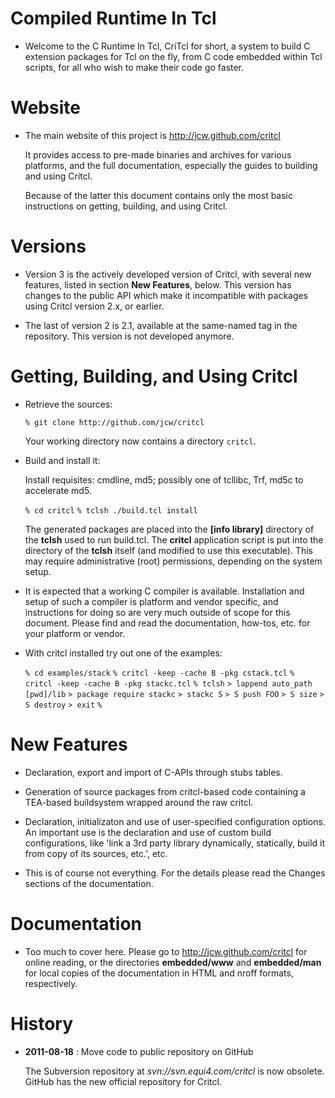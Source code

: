# Compiled Runtime In Tcl

 *  Welcome to the C Runtime In Tcl, CriTcl for short, a system to
    build C extension packages for Tcl on the fly, from C code
    embedded within Tcl scripts, for all who wish to make their code
    go faster.

# Website

 *  The main website of this project is http://jcw.github.com/critcl

    It provides access to pre-made binaries and archives for various
    platforms, and the full documentation, especially the guides to
    building and using Critcl.

    Because of the latter this document contains only the most basic
    instructions on getting, building, and using Critcl.

# Versions

 *  Version 3 is the actively developed version of Critcl, with several
    new features, listed in section **New Features**, below. This version
    has changes to the public API which make it incompatible with packages
    using Critcl version 2.x, or earlier.

 *  The last of version 2 is 2.1, available at the same-named tag in the
    repository. This version is not developed anymore.

# Getting, Building, and Using Critcl

 *  Retrieve the sources:

    ```% git clone http://github.com/jcw/critcl```

    Your working directory now contains a directory ```critcl```.

 *  Build and install it:

    Install requisites: cmdline, md5; possibly one of tcllibc, Trf, md5c to accelerate md5.

    ```% cd critcl```
    ```% tclsh ./build.tcl install```

    The generated packages are placed into the **[info library]** directory
    of the **tclsh** used to run build.tcl. The **critcl** application script
    is put into the directory of the **tclsh** itself (and modified to
    use this executable). This may require administrative (root) permissions,
    depending on the system setup.

 *  It is expected that a working C compiler is available. Installation and
    setup of such a compiler is platform and vendor specific, and instructions
    for doing so are very much outside of scope for this document. Please find
    and read the documentation, how-tos, etc. for your platform or vendor.

 *  With critcl installed try out one of the examples:

    ```% cd examples/stack```
    ```% critcl -keep -cache B -pkg cstack.tcl```
    ```% critcl -keep -cache B -pkg stackc.tcl```
    ```% tclsh```
    ```> lappend auto_path [pwd]/lib```
    ```> package require stackc```
    ```> stackc S```
    ```> S push FOO```
    ```> S size```
    ```> S destroy```
    ```> exit```
    ```%```

# New Features

 *  Declaration, export and import of C-APIs through stubs tables.

 *  Generation of source packages from critcl-based code containing a
    TEA-based buildsystem wrapped around the raw critcl.

 *  Declaration, initializaton and use of user-specified configuration
    options. An important use is the declaration and use of custom
    build configurations, like 'link a 3rd party library dynamically,
    statically, build it from copy of its sources, etc.', etc.

 * This is of course not everything. For the details please read the
   Changes sections of the documentation.

# Documentation

 *  Too much to cover here. Please go to http://jcw.github.com/critcl
    for online reading, or the directories **embedded/www** and
    **embedded/man** for local copies of the documentation in HTML
    and nroff formats, respectively.

# History

 *  **2011-08-18** : Move code to public repository on GitHub

    The Subversion repository at *svn://svn.equi4.com/critcl* is now obsolete.  
    GitHub has the new official repository for Critcl.
